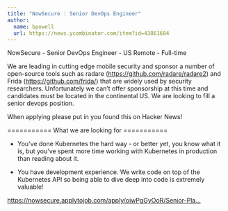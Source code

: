 ```yaml
---
title: "NowSecure : Senior DevOps Engineer"
author:
  name: bpowell
  url: https://news.ycombinator.com/item?id=43861684
---
```

NowSecure - Senior DevOps Engineer - US Remote - Full-time

We are leading in cutting edge mobile security and sponsor a number of open-source tools such as radare (<a href="https:&#x2F;&#x2F;github.com&#x2F;radare&#x2F;radare2">https:&#x2F;&#x2F;github.com&#x2F;radare&#x2F;radare2</a>) and Frida (<a href="https:&#x2F;&#x2F;github.com&#x2F;frida&#x2F;">https:&#x2F;&#x2F;github.com&#x2F;frida&#x2F;</a>) that are widely used by security researchers. Unfortunately we can’t offer sponsorship at this time and candidates must be located in the continental US. We are looking to fill a senior devops position.

When applying please put in you found this on Hacker News!

=========== What we are looking for ===========

- You&#x27;ve done Kubernetes the hard way - or better yet, you know what it is, but you&#x27;ve spent more time working with Kubernetes in production than reading about it.

- You have development experience.  We write code on top of the Kubernetes API so being able to dive deep into code is extremely valuable!

<a href="https:&#x2F;&#x2F;nowsecure.applytojob.com&#x2F;apply&#x2F;oiwPgGyOoR&#x2F;Senior-Platform-Engineer?source=Our%20Career%20Page%20Widget" rel="nofollow">https:&#x2F;&#x2F;nowsecure.applytojob.com&#x2F;apply&#x2F;oiwPgGyOoR&#x2F;Senior-Pla...</a>
<JobApplication />
